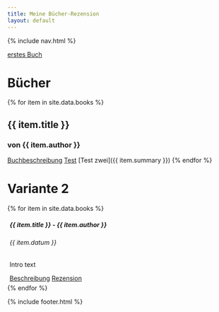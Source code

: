 ```yaml
---
title: Meine Bücher-Rezension
layout: default
---
```

{% include nav.html %}

[erstes Buch](_includes/buch_eins.md)
# Bücher
{% for item in site.data.books %}
## {{ item.title }}
### von **{{ item.author }}**
<a href="{{ item.summary }}">Buchbeschreibung</a>
[Test](buch_eins.md)
[Test zwei]({{ item.summary }})
{% endfor %}

# Variante 2
{% for item in site.data.books %}
<div class="card" style="width: 18rem; margin: 5px;">
  <div class="card-body">
    <h5 class="card-title">{{ item.title }} - {{ item.author }}</h5>
    <h6 class="card-subtitle mb-2 text-muted">{{ item.datum }}</h6>
    <p class="card-text">Intro text</p>
    <a href="{{ item.summary }}" class="card-link">Beschreibung</a>
    <a href="#" class="card-link">Rezension</a>
  </div>
</div>
{% endfor %}


{% include footer.html %}